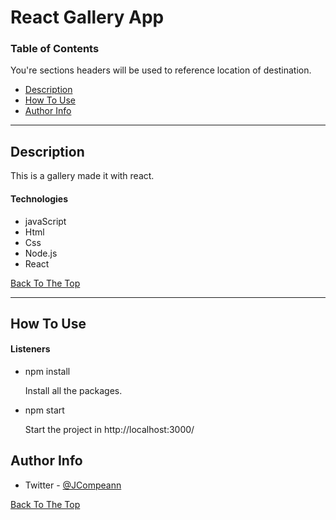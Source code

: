 # React Gallery App

### Table of Contents
You're sections headers will be used to reference location of destination.

- [Description](#description)
- [How To Use](#how-to-use)
- [Author Info](#author-info)

---

## Description

This is a gallery made it with react.

#### Technologies

- javaScript
- Html
- Css
- Node.js
- React

[Back To The Top](#react-gallery-app)

---

## How To Use

#### Listeners
- npm install

    Install all the packages.

- npm start 

    Start the project in http://localhost:3000/

## Author Info

- Twitter - [@JCompeann](https://twitter.com/JCompeann)

[Back To The Top](#react-gallery-app)
